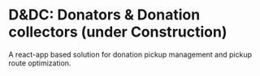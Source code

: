# D&DC: Donators & Donation collectors (under Construction)
A react-app based solution for donation pickup management and pickup route optimization.

